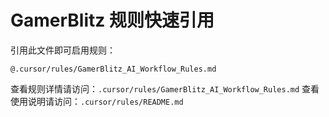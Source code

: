 # GamerBlitz 规则快速引用

引用此文件即可启用规则：

```
@.cursor/rules/GamerBlitz_AI_Workflow_Rules.md
```

查看规则详情请访问：`.cursor/rules/GamerBlitz_AI_Workflow_Rules.md`
查看使用说明请访问：`.cursor/rules/README.md` 